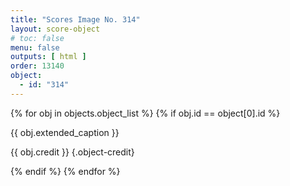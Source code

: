 ```yaml
---
title: "Scores Image No. 314"
layout: score-object
# toc: false
menu: false
outputs: [ html ]
order: 13140
object:
  - id: "314"
---
```


{% for obj in objects.object_list %}
{% if obj.id == object[0].id %}

{{ obj.extended_caption }}

{{ obj.credit }} {.object-credit}

{% endif %}
{% endfor %}
